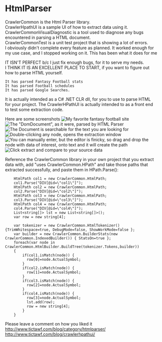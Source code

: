 # HtmlParser
CrawlerCommon is the Html Parser library.  
CrawlerHpathUI is a sample UI of how to extract data using it.  
CrawlerCommonVisualDiagnostic is a tool used to diagnose any bugs encountered in parsing a HTML document.  
CrawlerCommonTest is a unit test project that is showing a lot of errors.  
  I obviously didn't complete every feature as planned.
  It worked enough for my use case, and I stopped working on it.  This has been what it does for me
  
IT ISN'T PERFECT b/c I just fix enough bugs, for it to serve my needs.  
I THINK IT IS AN EXCELLENT PLACE TO START, if you want to figure out how to parse HTML yourself.
  
    It has parsed Fantasy Football stats
    It has parsed Football schedules
    It has parsed Google Searches.

It is actually intended as a C# .NET CLR dll, for you to use to parse HTML for your project.
The CrawlerHPathUI is actually intended to as a front end to test some extraction code.
 
Here are some screenshots
![My favorite fantasy football site](http://www.tictawf.com/blog/wp-content/uploads/2019/05/Source-material.png)
![The "DomDocument", as it were, parsed by HTML Parser](http://www.tictawf.com/blog/wp-content/uploads/2019/05/parser1.png)
![The Document is searchable for the text you are looking for](http://www.tictawf.com/blog/wp-content/uploads/2019/05/parserlookingforstart.png)
![Double-clicking any node, opens the extraction window](http://www.tictawf.com/blog/wp-content/uploads/2019/05/draganddrop-1600x608.png)
![You can manually enter, but the editor is finicky, so drag and drop the node with data of interest, onto text and it will create the path](http://www.tictawf.com/blog/wp-content/uploads/2019/05/extract.png)
![Click extract and compare to your source data](http://www.tictawf.com/blog/wp-content/uploads/2019/05/extractresult-1600x651.png)

Reference the CrawlerCommon library in your own project that you extract data with, add "uses CrawlerCommon.HPath" and take those paths that extracted successfully, and paste them in HPath.Parse():
```
    HtmlPath col1 = new CrawlerCommon.HtmlPath;
    col1.Parse("DIV[@id=\"col1\"]");
    HtmlPath col2 = new CrawlerCommon.HtmlPath;
    col2.Parse("DIV[@id=\"col2\"]");
    HtmlPath col3 = new CrawlerCommon.HtmlPath;
    col3.Parse("DIV[@id=\"col3\"]");
    HtmlPath col4 = new CrawlerCommon.HtmlPath;
    col4.Parse("DIV[@id=\"col4\"]");
    List<string[]> lst = new List<string[]>();
    var row = new string[4];
    
    var tokenizer = new CrawlerCommon.HtmlTokenizer() {TrimWhitespace=true, DebugMode=false, ShowWorkMode=false };
    var builder = new CrawlerCommon.BuilderStats(new CrawlerCommon.IndexedBuilder()) { StatsOn=true };
    foreach(var node in CrawlerCommon.HtmlBuilder.BuildTree(tokenizer.Tokens,builder))  
    {
        if(col1.isMatch(node)) {
          row[0]=node.ActualSymbol;
        }
        if(col2.isMatch(node)) {
          row[1]=node.ActualSymbol;
        }
        if(col3.isMatch(node)) {
          row[2]=node.ActualSymbol;
        }
        if(col4.isMatch(node)) {
          row[3]=node.ActualSymbol;
          lst.add(row);
          row = new string[4];
        }
    }
```

 Please leave a comment on how you liked it
  http://www.tictawf.com/blog/category/htmlparser/
  http://www.tictawf.com/blog/crawlerhpathui/
  
